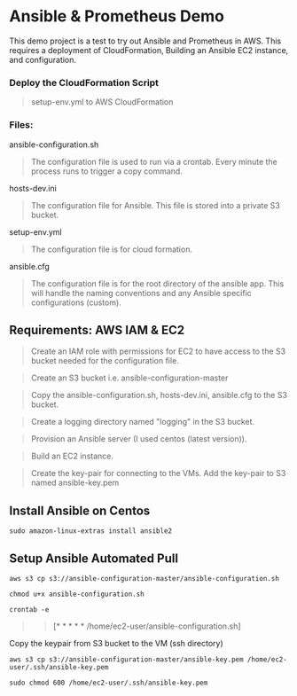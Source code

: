 # Ansible & Prometheus Demo
This demo project is a test to try out Ansible and Prometheus in AWS. This requires a deployment of CloudFormation, Building an Ansible EC2 instance, and configuration.


### Deploy the CloudFormation Script
> setup-env.yml to AWS CloudFormation

### Files:
ansible-configuration.sh 
> The configuration file is used to run via a crontab. Every minute the process runs to trigger a copy command.

hosts-dev.ini
> The configuration file for Ansible. This file is stored into a private S3 bucket.

setup-env.yml 
> The configuration file is for cloud formation.

ansible.cfg
> The configuration file is for the root directory of the ansible app. This will handle the naming conventions and any Ansible specific configurations (custom).

## Requirements: AWS IAM & EC2
> Create an IAM role with permissions for EC2 to have access to the S3 bucket needed for the configuration file.
 
> Create an S3 bucket i.e. ansible-configuration-master
 
> Copy the ansible-configuration.sh, hosts-dev.ini, ansible.cfg to the S3 bucket.

> Create a logging directory named "logging" in the S3 bucket.
 
> Provision an Ansible server (I used centos (latest version)). 
 
> Build an EC2 instance.

> Create the key-pair for connecting to the VMs. Add the key-pair to S3 named ansible-key.pem

## Install Ansible on Centos
```
sudo amazon-linux-extras install ansible2
```

## Setup Ansible Automated Pull
```
aws s3 cp s3://ansible-configuration-master/ansible-configuration.sh
```
```
chmod u+x ansible-configuration.sh
```
```
crontab -e 
```

>> [* * * * * /home/ec2-user/ansible-configuration.sh]


Copy the keypair from S3 bucket to the VM (ssh directory)
```
aws s3 cp s3://ansible-configuration-master/ansible-key.pem /home/ec2-user/.ssh/ansible-key.pem
```
```
sudo chmod 600 /home/ec2-user/.ssh/ansible-key.pem
```